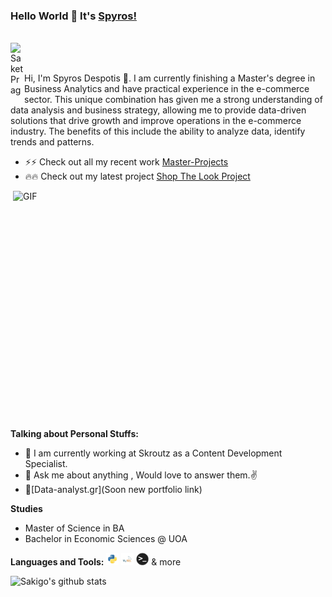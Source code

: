 ### Hello World 👋 It's [Spyros!](https://www.linkedin.com/in/spyros-despotis)

<br/>


<a href="https://www.linkedin.com/in/spyros-despotis">
<img align="left" alt="Saket Prag" width="22px" src="https://cdn.jsdelivr.net/npm/simple-icons@v3/icons/linkedin.svg" />
</a>
<a href="">
</a>
<a href="">
</a>
<a href="">
</a>
<br />

<br />

Hi, I'm Spyros Despotis 🙌. I am currently finishing a Master's degree in Business Analytics and have practical experience in the e-commerce sector. This unique combination has given me a strong understanding of data analysis and business strategy, allowing me to provide data-driven solutions that drive growth and improve operations in the e-commerce industry. The benefits of this include the ability to analyze data, identify trends and patterns.


- ⚡⚡ Check out all my recent work [Master-Projects](https://github.com/sdespotis/Master-Projects)
- 🔥🔥 Check out my latest project [Shop The Look Project](https://github.com/sdespotis/fashion_product_recommendation_engine)


<img align="right" alt="GIF" height="380"  width="500" src="https://inspgr.id/app/uploads/2018/01/motion-nikolay-ivanov-02.gif" />


**Talking about Personal Stuffs:**

- 🔭 I am currently working at Skroutz as a Content Development Specialist.
- 💬 Ask me about anything , Would love to answer them.✌
- 📝[Data-analyst.gr](Soon new portfolio link)

**Studies**
- Master of Science in BA
- Bachelor in Economic Sciences  @ UOA

**Languages and Tools:**
<code><img height="20" src="https://raw.githubusercontent.com/github/explore/80688e429a7d4ef2fca1e82350fe8e3517d3494d/topics/python/python.png"></code>
<code><img height="20" src="https://raw.githubusercontent.com/github/explore/80688e429a7d4ef2fca1e82350fe8e3517d3494d/topics/mysql/mysql.png"></code>
<code><img height="20" src="https://raw.githubusercontent.com/github/explore/80688e429a7d4ef2fca1e82350fe8e3517d3494d/topics/terminal/terminal.png"></code>
& more

![Sakigo's github stats](https://github-readme-stats.vercel.app/api?username=sdespotis&show_icons=true&hide_border=true)
